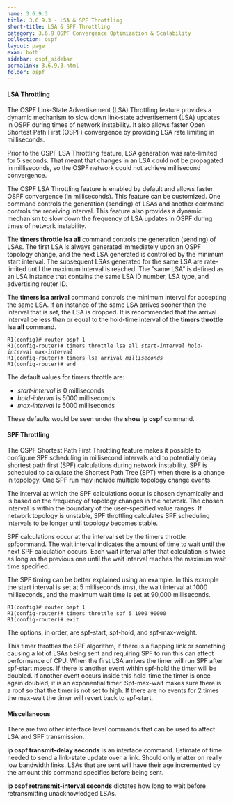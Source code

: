 ```yaml
---
name: 3.6.9.3
title: 3.6.9.3 - LSA & SPF Throttling
short-title: LSA & SPF Throttling
category: 3.6.9 OSPF Convergence Optimization & Scalability
collection: ospf
layout: page
exam: both
sidebar: ospf_sidebar
permalink: 3.6.9.3.html
folder: ospf
---
```

#### LSA Throttling
The OSPF Link-State Advertisement (LSA) Throttling feature provides a dynamic mechanism to slow down link-state advertisement (LSA) updates in OSPF during times of network instability. It also allows faster Open Shortest Path First (OSPF) convergence by providing LSA rate limiting in milliseconds.

Prior to the OSPF LSA Throttling feature, LSA generation was rate-limited for 5 seconds. That meant that changes in an LSA could not be propagated in milliseconds, so the OSPF network could not achieve millisecond convergence.

The OSPF LSA Throttling feature is enabled by default and allows faster OSPF convergence (in milliseconds). This feature can be customized. One command controls the generation (sending) of LSAs and another command controls the receiving interval. This feature also provides a dynamic mechanism to slow down the frequency of LSA updates in OSPF during times of network instability.

The **timers throttle lsa all** command controls the generation (sending) of LSAs. The first LSA is always generated immediately upon an OSPF topology change, and the next LSA generated is controlled by the minimum start interval. The subsequent LSAs generated for the same LSA are rate-limited until the maximum interval is reached. The "same LSA" is defined as an LSA instance that contains the same LSA ID number, LSA type, and advertising router ID.

The **timers lsa arrival** command controls the minimum interval for accepting the same LSA. If an instance of the same LSA arrives sooner than the interval that is set, the LSA is dropped. It is recommended that the arrival interval be less than or equal to the hold-time interval of the **timers throttle lsa all** command.

<pre><code>R1(config)# router ospf 1
R1(config-router)# timers throttle lsa all <i>start-interval hold-interval max-interval</i>
R1(config-router)# timers lsa arrival <i>milliseconds</i>
R1(config-router)# end
</code></pre>

The default values for timers throttle are:
- *start-interval* is 0 milliseconds
- *hold-interval* is 5000 milliseconds
- *max-interval* is 5000 milliseconds

These defaults would be seen under the **show ip ospf** command.

#### SPF Throttling
The OSPF Shortest Path First Throttling feature makes it possible to configure SPF scheduling in millisecond intervals and to potentially delay shortest path first (SPF) calculations during network instability. SPF is scheduled to calculate the Shortest Path Tree (SPT) when there is a change in topology. One SPF run may include multiple topology change events.

The interval at which the SPF calculations occur is chosen dynamically and is based on the frequency of topology changes in the network. The chosen interval is within the boundary of the user-specified value ranges. If network topology is unstable, SPF throttling calculates SPF scheduling intervals to be longer until topology becomes stable.

SPF calculations occur at the interval set by the timers throttle spfcommand. The wait interval indicates the amount of time to wait until the next SPF calculation occurs. Each wait interval after that calculation is twice as long as the previous one until the wait interval reaches the maximum wait time specified.

The SPF timing can be better explained using an example. In this example the start interval is set at 5 milliseconds (ms), the wait interval at 1000 milliseconds, and the maximum wait time is set at 90,000 milliseconds.
```
R1(config)# router ospf 1
R1(config-router)# timers throttle spf 5 1000 90000
R1(config-router)# exit
```
The options, in order, are spf-start, spf-hold, and spf-max-weight.

This timer throttles the SPF algorithm, if there is a flapping link or something causing a lot of LSAs being sent and requiring SPF to run this can affect performance of CPU. When the first LSA arrives the timer will run SPF after spf-start msecs. If there is another event within spf-hold the timer will be doubled. If another event occurs inside this hold-time the timer is once again doubled, it is an exponential timer. Spf-max-wait makes sure there is a roof so that the timer is not set to high. If there are no events for 2 times the max-wait the timer will revert back to spf-start.

#### Miscellaneous
There are two other interface level commands that can be used to affect LSA and SPF transmission.

**ip ospf transmit-delay seconds** is an interface command. Estimate of time needed to send a link-state update over a link. Should only matter on really low bandwidth links. LSAs that are sent will have their age incremented by the amount this command specifies before being sent.

**ip ospf retransmit-interval seconds** dictates how long to wait before retransmitting unacknowledged LSAs.
